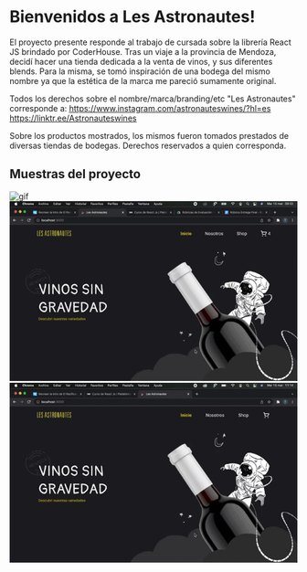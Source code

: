 
# Bienvenidos a Les Astronautes!

El proyecto presente responde al trabajo de cursada sobre la librería React JS brindado por CoderHouse.
Tras un viaje a la provincia de Mendoza, decidí hacer una tienda dedicada a la venta de vinos, y sus diferentes blends. 
Para la misma, se tomó inspiración de una bodega del mismo nombre ya que la estética de la marca me pareció sumamente original.

Todos los derechos sobre el nombre/marca/branding/etc "Les Astronautes" corresponde a:
https://www.instagram.com/astronauteswines/?hl=es
https://linktr.ee/Astronauteswines

Sobre los productos mostrados, los mismos fueron tomados prestados de diversas tiendas de bodegas. Derechos reservados a quien corresponda.

## Muestras del proyecto

![gif](public/gif-muestra1.gif)
![gif](public/gif-muestra2.gif)
![gif](public/gif-muestra3.gif)